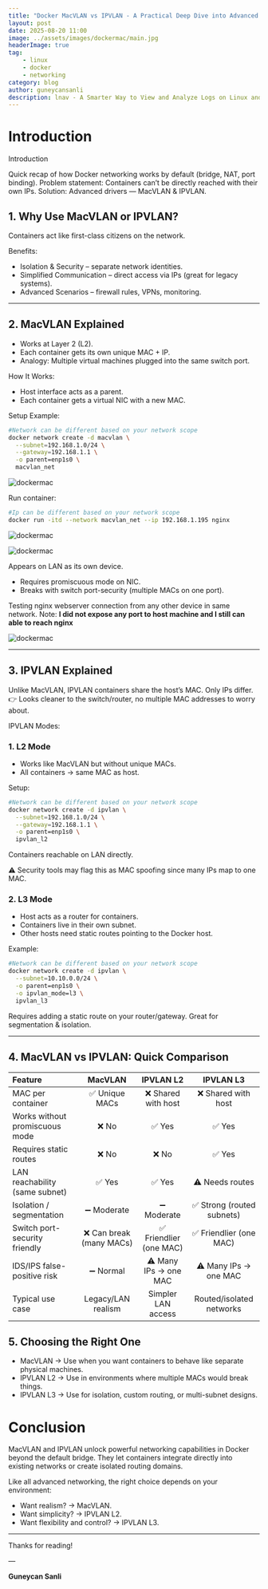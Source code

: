 ```yaml
---
title: "Docker MacVLAN vs IPVLAN - A Practical Deep Dive into Advanced Networking"
layout: post
date: 2025-08-20 11:00
image: ../assets/images/dockermac/main.jpg
headerImage: true
tag:
    - linux
    - docker
    - networking
category: blog
author: guneycansanli
description: lnav - A Smarter Way to View and Analyze Logs on Linux and Unix
---
```


# Introduction

Introduction

Quick recap of how Docker networking works by default (bridge, NAT, port binding).
Problem statement: Containers can’t be directly reached with their own IPs.
Solution: Advanced drivers — MacVLAN & IPVLAN.


## 1. Why Use MacVLAN or IPVLAN?

Containers act like first-class citizens on the network.

Benefits:
- Isolation & Security – separate network identities.
- Simplified Communication – direct access via IPs (great for legacy systems).
- Advanced Scenarios – firewall rules, VPNs, monitoring.

---

## 2. MacVLAN Explained

- Works at Layer 2 (L2).
- Each container gets its own unique MAC + IP.
- Analogy: Multiple virtual machines plugged into the same switch port.

How It Works:

- Host interface acts as a parent.
- Each container gets a virtual NIC with a new MAC.

Setup Example:

```bash
#Network can be different based on your network scope
docker network create -d macvlan \
  --subnet=192.168.1.0/24 \
  --gateway=192.168.1.1 \
  -o parent=enp1s0 \
  macvlan_net
```

![dockermac][1]

Run container:

```bash
#Ip can be different based on your network scope
docker run -itd --network macvlan_net --ip 192.168.1.195 nginx
```

![dockermac][2]

![dockermac][3]

Appears on LAN as its own device.

- Requires promiscuous mode on NIC.
- Breaks with switch port-security (multiple MACs on one port).


Testing nginx webserver connection from any other device in same network.
Note: **I did not expose any port to host machine and I still can able to reach nginx**

![dockermac][4]

---

## 3. IPVLAN Explained

Unlike MacVLAN, IPVLAN containers share the host’s MAC. Only IPs differ.
👉 Looks cleaner to the switch/router, no multiple MAC addresses to worry about.

IPVLAN Modes:

###  1. L2 Mode

- Works like MacVLAN but without unique MACs.
- All containers → same MAC as host.

Setup:

```bash
#Network can be different based on your network scope
docker network create -d ipvlan \
  --subnet=192.168.1.0/24 \
  --gateway=192.168.1.1 \
  -o parent=enp1s0 \
  ipvlan_l2
```

Containers reachable on LAN directly.

⚠️ Security tools may flag this as MAC spoofing since many IPs map to one MAC.


### 2. L3 Mode

- Host acts as a router for containers.
- Containers live in their own subnet.
- Other hosts need static routes pointing to the Docker host.

Example:

```bash
#Network can be different based on your network scope
docker network create -d ipvlan \
  --subnet=10.10.0.0/24 \
  -o parent=enp1s0 \
  -o ipvlan_mode=l3 \
  ipvlan_l3
```

Requires adding a static route on your router/gateway.
Great for segmentation & isolation.

---

## 4. MacVLAN vs IPVLAN: Quick Comparison

<table>
  <thead>
    <tr>
      <th style="text-align:left;">Feature</th>
      <th style="text-align:center;">MacVLAN</th>
      <th style="text-align:center;">IPVLAN L2</th>
      <th style="text-align:center;">IPVLAN L3</th>
    </tr>
  </thead>
  <tbody>
    <tr>
      <td style="text-align:left;">MAC per container</td>
      <td style="text-align:center;">✅ Unique MACs</td>
      <td style="text-align:center;">❌ Shared with host</td>
      <td style="text-align:center;">❌ Shared with host</td>
    </tr>
    <tr>
      <td style="text-align:left;">Works without promiscuous mode</td>
      <td style="text-align:center;">❌ No</td>
      <td style="text-align:center;">✅ Yes</td>
      <td style="text-align:center;">✅ Yes</td>
    </tr>
    <tr>
      <td style="text-align:left;">Requires static routes</td>
      <td style="text-align:center;">❌ No</td>
      <td style="text-align:center;">❌ No</td>
      <td style="text-align:center;">✅ Yes</td>
    </tr>
    <tr>
      <td style="text-align:left;">LAN reachability (same subnet)</td>
      <td style="text-align:center;">✅ Yes</td>
      <td style="text-align:center;">✅ Yes</td>
      <td style="text-align:center;">⚠️ Needs routes</td>
    </tr>
    <tr>
      <td style="text-align:left;">Isolation / segmentation</td>
      <td style="text-align:center;">➖ Moderate</td>
      <td style="text-align:center;">➖ Moderate</td>
      <td style="text-align:center;">✅ Strong (routed subnets)</td>
    </tr>
    <tr>
      <td style="text-align:left;">Switch port-security friendly</td>
      <td style="text-align:center;">❌ Can break (many MACs)</td>
      <td style="text-align:center;">✅ Friendlier (one MAC)</td>
      <td style="text-align:center;">✅ Friendlier (one MAC)</td>
    </tr>
    <tr>
      <td style="text-align:left;">IDS/IPS false-positive risk</td>
      <td style="text-align:center;">➖ Normal</td>
      <td style="text-align:center;">⚠️ Many IPs → one MAC</td>
      <td style="text-align:center;">⚠️ Many IPs → one MAC</td>
    </tr>
    <tr>
      <td style="text-align:left;">Typical use case</td>
      <td style="text-align:center;">Legacy/LAN realism</td>
      <td style="text-align:center;">Simpler LAN access</td>
      <td style="text-align:center;">Routed/isolated networks</td>
    </tr>
  </tbody>
</table>


## 5. Choosing the Right One

- MacVLAN → Use when you want containers to behave like separate physical machines.
- IPVLAN L2 → Use in environments where multiple MACs would break things.
- IPVLAN L3 → Use for isolation, custom routing, or multi-subnet designs.


# Conclusion

MacVLAN and IPVLAN unlock powerful networking capabilities in Docker beyond the default bridge. They let containers integrate directly into existing networks or create isolated routing domains.

Like all advanced networking, the right choice depends on your environment:

- Want realism? → MacVLAN.
- Want simplicity? → IPVLAN L2.
- Want flexibility and control? → IPVLAN L3.

---

Thanks for reading!

—

**Guneycan Sanli**


[1]: ../assets/images/dockermac/dockermac-1.jpg
[2]: ../assets/images/dockermac/dockermac-2.jpg
[3]: ../assets/images/dockermac/dockermac-3.jpg
[4]: ../assets/images/dockermac/dockermac-4.jpg




